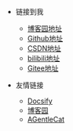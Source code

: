 <!-- _navbar.md -->

* 链接到我
  * [博客园地址](https://www.cnblogs.com/StarTwinkle/)
  * [Github地址](https://github.com/StarWanan)
  * [CSDN地址](https://blog.csdn.net/qq_45623497)
  * [bilibili地址](https://space.bilibili.com/34066646)
  * [Gitee地址](https://gitee.com/zyxstar)


* 友情链接
  * [Docsify](https://docsify.js.org/#/)
  * [博客园](https://www.cnblogs.com/)
  * [AGentleCat](www.agentlecat.com)

